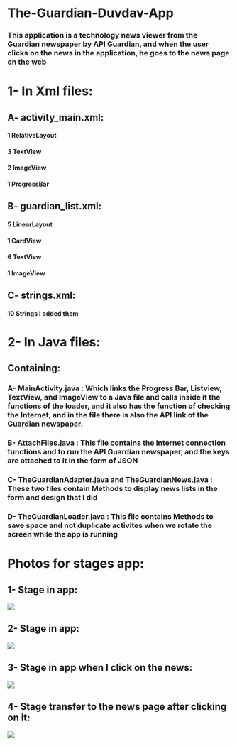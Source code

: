 # The-Guardian-Duvdav-App

### This application is a technology news viewer from the Guardian newspaper by API Guardian, and when the user clicks on the news in the application, he goes to the news page on the web


# 1- In Xml files:

## A- activity_main.xml:
#### 1 RelativeLayout
#### 3 TextView
#### 2 ImageView
#### 1 ProgressBar


## B- guardian_list.xml:
#### 5 LinearLayout
#### 1 CardView
#### 6 TextView
#### 1 ImageView


## C- strings.xml:
#### 10 Strings I added them


# 2- In Java files:

## Containing:
### A- MainActivity.java : Which links the Progress Bar, Listview, TextView, and ImageView to a Java file and calls inside it the functions of the loader, and it also has the function of checking the Internet, and in the file there is also the API link of the Guardian newspaper.

### B- AttachFiles.java : This file contains the Internet connection functions and to run the API Guardian newspaper, and the keys are attached to it in the form of JSON

### C- TheGuardianAdapter.java and TheGuardianNews.java : These two files contain Methods to display news lists in the form and design that I did

### D- TheGuardianLoader.java : This file contains Methods to save space and not duplicate activites when we rotate the screen while the app is running

# Photos for stages app:
## 1- Stage in app:
<img src="images/1tgd.jpg">

## 2- Stage in app:
<img src="images/2tgd.jpg">

## 3- Stage in app when I click on the news:
<img src="images/1opennew.jpg">

## 4- Stage transfer to the news page after clicking on it:
<img src="images/2opennew.jpg">
